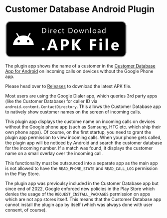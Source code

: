 # Customer Database Android Plugin
[![APK Download](.github/apk-badge.svg)](https://github.com/schorschii/CustomerDB-Android-Plugin/releases)

The plugin app shows the name of a customer in the [Customer Database App for Android](https://github.com/schorschii/CustomerDB-Android) on incoming calls on devices without the Google Phone app.

Please head over to [Releases](https://github.com/schorschii/CustomerDB-Android-Plugin/releases) to download the latest APK file.

Most users are using the Google Dialer app, which queries 3rd party apps (like the Customer Database) for caller ID via `android.content.ContactDirectory`. This allows the Customer Database app to natively show customer names on the screen of incoming calls.

This plugin app displays the custome name on incoming calls on devices without the Google phone app (such as Samsung, HTC etc. which ship their own phone apps). Of course, on the first startup, you need to grant the plugin app permission to view incoming calls. When your phone gets called, the plugin app will be noticed by Android and search the customer database for the incoming number. If a match was found, it displays the customer name on a small overlay over the incoming call.

This functionality must be outsourced into a separate app as the main app is not allowed to have the `READ_PHONE_STATE` and `READ_CALL_LOG` permission in the Play Store.

The plugin app was previoulsy included in the Customer Database app but since end of 2022, Google enforced new policies in the Play Store which denies the usage of the `REQUEST_INSTALL_PACKAGES` permission on apps which are not app stores itself. This means that the Customer Database app cannot install the plugin app by itself (which was always done with user consent, of course).
